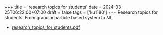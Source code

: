 +++
title = 'research topics for students'
date = 2024-03-25T06:22:00+07:00
draft = false
tags = ['ku1180']
+++
Research topics for students: From granular particle based system to ML.
<!--more-->

+ [research_topics_for_students.pdf](https://osf.io/d8s6m)
